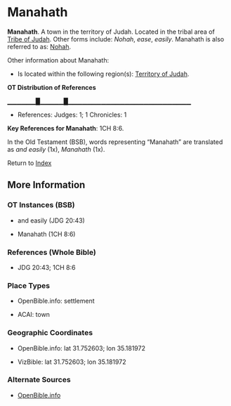 # Manahath
**Manahath**. 
A town in the territory of Judah. 
Located in the tribal area of [Tribe of Judah](../../../groups/md/acai/Judah.md). 
Other forms include: 
*Nohah*, *ease*, *easily*. 
Manahath is also referred to as: 
[Nohah](Nohah.md). 




Other information about Manahath:


* Is located within the following region(s): 
[Territory of Judah](TerritoryOfJudah.md). 


**OT Distribution of References**

▁▁▁▁▁▁█▁▁▁▁▁█▁▁▁▁▁▁▁▁▁▁▁▁▁▁▁▁▁▁▁▁▁▁▁▁▁▁
* References: Judges: 1; 1 Chronicles: 1



**Key References for Manahath**: 
1CH 8:6. 


In the Old Testament (BSB), words representing “Manahath” are translated as 
*and easily* (1x), *Manahath* (1x). 




Return to [Index](00-Index.md)

## More Information

### OT Instances (BSB)

* and easily (JDG 20:43)

* Manahath (1CH 8:6)



### References (Whole Bible)

* JDG 20:43; 1CH 8:6


### Place Types

* OpenBible.info: settlement

* ACAI: town



### Geographic Coordinates

* OpenBible.info: lat 31.752603; lon 35.181972

* VizBible: lat 31.752603; lon 35.181972



### Alternate Sources

* [OpenBible.info](https://www.openbible.info/geo/ancient/a6e2c95)



